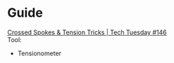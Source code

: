# Guide
[Crossed Spokes & Tension Tricks | Tech Tuesday #146](https://youtu.be/I3hECUQRFuw)  
Tool:
- Tensionometer
